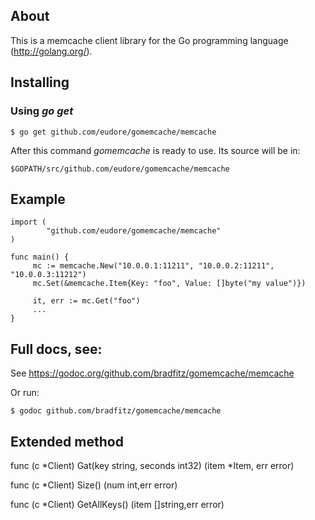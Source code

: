 ## About

This is a memcache client library for the Go programming language
(http://golang.org/).

## Installing

### Using *go get*

    $ go get github.com/eudore/gomemcache/memcache

After this command *gomemcache* is ready to use. Its source will be in:

    $GOPATH/src/github.com/eudore/gomemcache/memcache

## Example

    import (
            "github.com/eudore/gomemcache/memcache"
    )

    func main() {
         mc := memcache.New("10.0.0.1:11211", "10.0.0.2:11211", "10.0.0.3:11212")
         mc.Set(&memcache.Item{Key: "foo", Value: []byte("my value")})

         it, err := mc.Get("foo")
         ...
    }

## Full docs, see:

See https://godoc.org/github.com/bradfitz/gomemcache/memcache

Or run:

    $ godoc github.com/bradfitz/gomemcache/memcache



## Extended method

func (c *Client) Gat(key string, seconds int32) (item *Item, err error)

func (c *Client) Size() (num int,err error)

func (c *Client) GetAllKeys() (item []string,err error)
